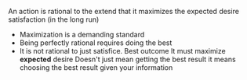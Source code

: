 An action is rational to the extend that it maximizes the expected desire satisfaction (in the long run)
- Maximization is a demanding standard
- Being perfectly rational requires doing the best
- It is not rational to just satisfice. Best outcome
It must maximize **expected** desire
Doesn't just mean getting the best result it means choosing the best result given your information